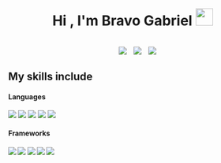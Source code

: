 <h1 align="center">Hi , I'm Bravo Gabriel <img src="https://media.giphy.com/media/hvRJCLFzcasrR4ia7z/giphy.gif" width="35"></h1>
<br>
  <div align="center"  class="icons-social" style="margin-left: 10px;">
        <a style="margin-left: 10px;"  target="_blank" href="https://www.linkedin.com/in/saurabhmchavan/">
		<img src="https://img.icons8.com/doodle/40/000000/linkedin--v2.png"></a>
	<a style="margin-left: 10px;" target="_blank" href="https://wa.me/3518049984">
		<img src="https://img.icons8.com/doodle/1x/whatsapp" ></a>
      	<a style="margin-left: 10px;" target="_blank" href="mailto:bravoagustin159@gmail.com?subject=Consulta">
        	<img src="https://img.icons8.com/doodle/1x/gmail.png" ></a>
   </div>
<h2 align="start">My skills include</h2>
		<h4>Languages</h4>
 	  <div> 
		<img src="https://img.shields.io/badge/javascript-%23323330.svg?style=for-the-badge&logo=javascript&logoColor=%23F7DF1E"></a>
  		<img src="https://img.shields.io/badge/java-%23ED8B00.svg?style=for-the-badge&logo=openjdk&logoColor=white"></a>
  		<img src="https://img.shields.io/badge/typescript-%23007ACC.svg?style=for-the-badge&logo=typescript&logoColor=white"></a>
  		<img src="https://img.shields.io/badge/html5-%23E34F26.svg?style=for-the-badge&logo=html5&logoColor=white"></a>
    		<img src="https://img.shields.io/badge/css3-%231572B6.svg?style=for-the-badge&logo=css3&logoColor=white"></a> 
	  </div>
		<h4>Frameworks<h4>
			<div>
				<img src="https://img.shields.io/badge/spring-%236DB33F.svg?style=for-the-badge&logo=spring&logoColor=white"></a>
				<img src="https://img.shields.io/badge/angular-%23DD0031.svg?style=for-the-badge&logo=angular&logoColor=white"></a>
				<img src="https://img.shields.io/badge/node.js-6DA55F?style=for-the-badge&logo=node.js&logoColor=white"></a>
				<img src="https://img.shields.io/badge/react-%2320232a.svg?style=for-the-badge&logo=react&logoColor=%2361DAFB"></a>
				<img src="https://img.shields.io/badge/rxjs-%23B7178C.svg?style=for-the-badge&logo=reactivex&logoColor=white"></a>
			</div>

 		
